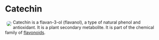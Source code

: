 # Catechin

<img src="https://res.cloudinary.com/alchemist-cookbook/image/upload/w_200,f_auto/healing-items/catechin.jpg" style="border-radius: 5px; float:left; margin: 5px;">Catechin is a flavan-3-ol (flavanol), a type of natural phenol and antioxidant. It is a plant secondary metabolite. It is part of the chemical family of [flavonoids](../flavonoids).